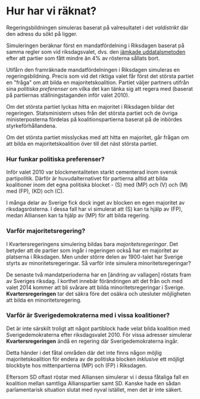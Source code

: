 Hur har vi räknat?
==================

Regeringsbildningen simuleras baserat på valresultatet i det _valdistrikt_ där den adress du sökt på ligger.

Simuleringen beräknar först en mandatfördelning i Riksdagen baserat på samma regler som vid riksdagsvalet, dvs. den [jämkade uddatalsmetoden](http://sv.wikipedia.org/wiki/J%C3%A4mkade_uddatalsmetoden) efter att partier som fått mindre än 4% av rösterna sållats bort.

Utifårn den framräknade mandatfördelningen i Riksdagen simuleras en regeringsbildning. Precis som vid det riktiga valet får först det största partiet en "fråga" om att bilda en majoritetskoalition. Partiet väljer partners utifrån sina _politiska preferenser_ om vilka det kan tänka sig att regera med (baserat på partiernas ställningstaganden inför valet 2010).

Om det största partiet lyckas hitta en majoritet i Riksdagen bildar det regeringen. Statsministern utses från det största partiet och de övriga ministerposterna fördelas på koalitionspartierna baserat på de inbördes styrkeförhållandena.

Om det största partiet misslyckas med att hitta en majoritet, går frågan om att bilda en majoritetskoalition över till det näst största partiet.


### Hur funkar politiska preferenser?

Inför valet 2010 var blockmentaliteten starkt cementerad inom svensk partipolitik. Därför är huvudalternativet för partierna alltid att bilda koalitioner inom det egna politiska blocket - (S) med (MP) och (V) och (M) med (FP), (KD) och (C).

I många delar av Sverige fick dock inget av blocken en egen majoritet av riksdagsrösterna. I dessa fall har vi simulerat att (S) kan ta hjälp av (FP), medan Alliansen kan ta hjälp av (MP) för att bilda regering.


### Varför majoritetsregering?

I Kvartersregeringens simulering bildas bara _majoritetsregeringar_. Det betyder att de partier som ingår i regeringen också har en majoritet av platserna i Riksdagen. Men under större delen av 1900-talet har Sverige styrts av minoritetsregeringar. Så varför inte simulera minoritetsregeringar?

De senaste två mandatperioderna har en [ändring av vallagen] röstats fram av Sveriges riksdag. I korthet innebär förändringen att det från och med valet 2014 kommer att bli svårare att bilda minoritetsregeringar i Sverige. **Kvartersregeringen** tar det säkra före det osäkra och utesluter möjligheten att bilda en minoritetsregering.


### Varför är Sverigedemokraterna med i vissa koalitioner?

Det är inte särskilt troligt att något partiblock hade velat bilda koalition med Sverigedemokraterna efter riksdagsvalet 2010. För vissa adresser simulerar **Kvartersregeringen** ändå en regering där Sverigedemokraterna ingår.

Detta händer i det fåtal områden där det inte finns någon möjlig majoritetskoalition för endera av de politiska blocken _inklusive_ ett möjligt blockbyte hos mittenpartierna (MP) och (FP) i Riksdagen.

Eftersom SD oftast röstar med Alliansen simulerar vi i dessa fåtaliga fall en koalition mellan samtliga Allianspartier samt SD. Kanske hade en sådan parlamentarisk situation slutat med nyval istället, men det är inte säkert.